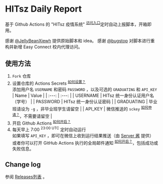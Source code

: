 # HITsz Daily Report

基于 Github Actions 的 "HITsz 疫情系统" <sup>[访问入口](http://xgsm.hitsz.edu.cn/zhxy-xgzs/xg_mobile/xs/yqxx)</sup>定时自动上报脚本，开箱即用。 

感谢 [@JellyBeanXiewh](https://github.com/JellyBeanXiewh/) 提供原始脚本和 idea。
感谢 [@bugstop](https://github.com/bugstop/) 对脚本进行重构并新增 Easy Connect 校内代理访问。

## 使用方法

1. `Fork` 仓库
2. 设置仓库的 Actions Secrets <sup>[如何设置？](./how-to-enable-actions/#添加-Secrets)</sup>  
   添加用户名 `USERNAME` 和密码 `PASSWORD` ，以及可选的 `GRADUATING` 和 `API_KEY`
   | Name | Value |
   | :---: | :---: |
   | USERNAME | HITsz 统一身份认证用户名 （学号） |
   | PASSWORD | HITsz 统一身份认证密码 |
   | GRADUATING | 毕业班请设为 `-g` ，非毕业班学生请留空 |
   | API_KEY | 微信推送的 `sckey` <sup>[如何申请？](http://sc.ftqq.com/?c=wechat&a=bind)</sup>，不需要请留空 |
3. 开启 Github Actions <sup>[如何开启？](./how-to-enable-actions/#启用-Actions)</sup>
4. 每天早上 7:00 <sup>23:00 UTC</sup> 定时自动运行  
   如果填写 `API_KEY` ，即可在微信上收到运行结果推送（由 [Server 酱](http://sc.ftqq.com/) 提供）  
   或者你可以打开 GitHub Actions 执行的全局邮件通知 <sup>[如何开启？](./how-to-enable-actions/#设置邮件提醒)</sup>，包括成功或失败信息。

## Change log
参阅 [Releases列表](https://github.com/JalinWang/HITsz-daily-report/releases) 。
